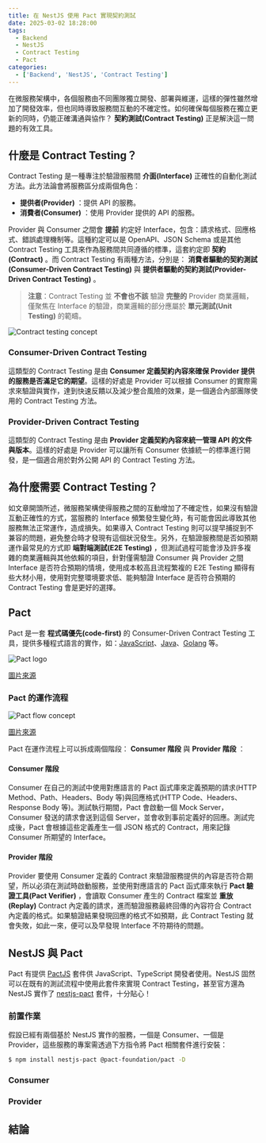 ```yaml
---
title: 在 NestJS 使用 Pact 實現契約測試
date: 2025-03-02 18:28:00
tags:
  - Backend
  - NestJS
  - Contract Testing
  - Pact
categories:
  - ['Backend', 'NestJS', 'Contract Testing']
---
```


在微服務架構中，各個服務由不同團隊獨立開發、部署與維運，這樣的彈性雖然增加了開發效率，但也同時導致服務間互動的不確定性。如何確保每個服務在獨立更新的同時，仍能正確溝通與協作？ **契約測試(Contract Testing)** 正是解決這一問題的有效工具。

## 什麼是 Contract Testing？

Contract Testing 是一種專注於驗證服務間 **介面(Interface)** 正確性的自動化測試方法。此方法論會將服務區分成兩個角色：

* **提供者(Provider)** ：提供 API 的服務。
* **消費者(Consumer)** ：使用 Provider 提供的 API 的服務。

Provider 與 Consumer 之間會 **提前** 約定好 Interface，包含：請求格式、回應格式、錯誤處理機制等。這種約定可以是 OpenAPI、JSON Schema 或是其他 Contract Testing 工具來作為服務間共同遵循的標準，這套約定即 **契約(Contract)** 。而 Contract Testing 有兩種方法，分別是： **消費者驅動的契約測試(Consumer-Driven Contract Testing)** 與 **提供者驅動的契約測試(Provider-Driven Contract Testing)** 。

> **注意**：Contract Testing 並 **不會也不該** 驗證 **完整的** Provider 商業邏輯，僅聚焦在 Interface 的驗證，商業邏輯的部分應屬於 **單元測試(Unit Testing)** 的範疇。

<img
  style="max-width: 500px;"
  src="contract-testing-concept.png"
  alt="Contract testing concept"
/>

### Consumer-Driven Contract Testing

這類型的 Contract Testing 是由 **Consumer 定義契約內容來確保 Provider 提供的服務是否滿足它的期望**。這樣的好處是 Provider 可以根據 Consumer 的實際需求來驗證與實作，達到快速反饋以及減少整合風險的效果，是一個適合內部團隊使用的 Contract Testing 方法。

### Provider-Driven Contract Testing

這類型的 Contract Testing 是由 **Provider 定義契約內容來統一管理 API 的文件與版本**。這樣的好處是 Provider 可以讓所有 Consumer 依據統一的標準進行開發，是一個適合用於對外公開 API 的 Contract Testing 方法。

## 為什麼需要 Contract Testing？

如文章開頭所述，微服務架構使得服務之間的互動增加了不確定性，如果沒有驗證互動正確性的方式，當服務的 Interface 頻繁發生變化時，有可能會因此導致其他服務無法正常運作，造成損失。如果導入 Contract Testing 則可以提早捕捉到不兼容的問題，避免整合時才發現有這個狀況發生。另外，在驗證服務間是否如預期運作最常見的方式即 **端對端測試(E2E Testing)** ，但測試過程可能會涉及許多複雜的商業邏輯與其他依賴的項目，針對僅需驗證 Consumer 與 Provider 之間 Interface 是否符合預期的情境，使用成本較高且流程繁複的 E2E Testing 顯得有些大材小用，使用對完整環境要求低、能夠驗證 Interface 是否符合預期的 Contract Testing 會是更好的選擇。

## Pact

Pact 是一套 **程式碼優先(code-first)** 的 Consumer-Driven Contract Testing 工具，提供多種程式語言的實作，如：[JavaScript](https://docs.pact.io/implementation_guides/javascript/readme)、[Java](https://docs.pact.io/implementation_guides/jvm)、[Golang](https://docs.pact.io/implementation_guides/go) 等。

<img
  style="max-width: 500px;"
  src="pact-logo.png"
  alt="Pact logo"
/>

[圖片來源](https://docs.pact.io/implementation_guides/javascript/readme)

### Pact 的運作流程

<img
  style="max-width: 500px;"
  src="pact-flow-concept.png"
  alt="Pact flow concept"
/>

[圖片來源](https://docs.pact.io/)

Pact 在運作流程上可以拆成兩個階段： **Consumer 階段** 與 **Provider 階段** ：

#### Consumer 階段

Consumer 在自己的測試中使用對應語言的 Pact 函式庫來定義預期的請求(HTTP Method、Path、Headers、Body 等)與回應格式(HTTP Code、Headers、Response Body 等)。測試執行期間，Pact 會啟動一個 Mock Server，Consumer 發送的請求會送到這個 Server，並會收到事前定義好的回應。測試完成後，Pact 會根據這些定義產生一個 JSON 格式的 Contract，用來記錄 Consumer 所期望的 Interface。

#### Provider 階段

Provider 要使用 Consumer 定義的 Contract 來驗證服務提供的內容是否符合期望，所以必須在測試時啟動服務，並使用對應語言的 Pact 函式庫來執行 **Pact 驗證工具(Pact Verifier)** ，會讀取 Consumer 產生的 Contract 檔案並 **重放(Replay)** Contract 內定義的請求，進而驗證服務最終回傳的內容符合 Contract 內定義的格式。如果驗證結果發現回應的格式不如預期，此 Contract Testing 就會失敗，如此一來，便可以及早發現 Interface 不符期待的問題。

## NestJS 與 Pact

Pact 有提供 [PactJS](https://docs.pact.io/implementation_guides/javascript/readme) 套件供 JavaScript、TypeScript 開發者使用。NestJS 固然可以在既有的測試流程中使用此套件來實現 Contract Testing，甚至官方還為 NestJS 實作了 [nestjs-pact](https://github.com/pact-foundation/nestjs-pact) 套件，十分貼心！

### 前置作業

假設已經有兩個基於 NestJS 實作的服務，一個是 Consumer、一個是 Provider，這些服務的專案需透過下方指令將 Pact 相關套件進行安裝：

```bash
$ npm install nestjs-pact @pact-foundation/pact -D
```

### Consumer



### Provider

## 結論

